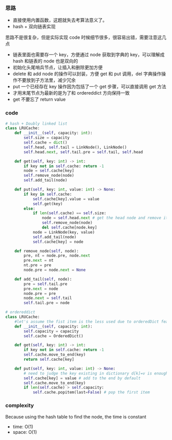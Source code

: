### 思路

- 直接使用内置函数，这题就失去考算法意义了。
- hash + 双向链表实现

思路不是很复杂，但是实际实现 code 时候细节很多，很容易出错，需要注意这几点

- 链表里面也需要存一个 key，方便通过 node 获取到字典的 key，可以理解成 hash 和链表的 node 也是双向的
- 初始化头尾哨兵节点，让插入和删除更加方便
- delete 和 add node 的操作可以封装，方便 get 和 put 调用，del 字典操作操作不要放到子方法里，减少冗余
- put 一个已经存在 key 操作因为包括了一个 get 步骤，可以直接调用 get 方法
- 才用末尾节点为最新的是为了和 ordereddict 方向保持一致
- get 不要忘了 return value

### code

```python
# hash + Doubly linked list
class LRUCache:
    def __init__(self, capacity: int):
        self.size = capacity
        self.cache = dict()
        self.head, self.tail = LinkNode(), LinkNode()
        self.head.next, self.tail.pre = self.tail, self.head

    def get(self, key: int) -> int:
        if key not in self.cache: return -1
        node = self.cache[key]
        self.remove_node(node)
        self.add_tail(node)

    def put(self, key: int, value: int) -> None:
        if key in self.cache:
            self.cache[key].value = value
            self.get(key)
        else:
            if len(self.cache) == self.size:
                node = self.head.next # get the head node and remove it
                self.remove_node(node)
                del self.cache[node.key]
            node = LinkNode(key, value)
            self.add_tail(node)
            self.cache[key] = node

    def remove_node(self, node):
        pre, nt = node.pre, node.next
        pre.next = nt
        nt.pre = pre
        node.pre = node.next = None

    def add_tail(self, node):
        pre = self.tail.pre
        pre.next = node
        node.pre = pre
        node.next = self.tail
        self.tail.pre = node

```

```python
# ordereddict
class LRUCache:
    #let's assume the fist item is the less used due to orderedDict feature
    def __init__(self, capacity: int):
        self.capacity = capacity
        self.cache = OrderedDict()

    def get(self, key: int) -> int:
        if key not in self.cache: return -1
        self.cache.move_to_end(key)
        return self.cache[key]

    def put(self, key: int, value: int) -> None:
        # need to judge the key existing in dictionary d[k]=v is enough
        self.cache[key] = value # add to the end by default
        self.cache.move_to_end(key)
        if len(self.cache) > self.capacity:
            self.cache.popitem(last=False) # pop the first item
```

### complexity

Because using the hash table to find the node, the time is constant

- time: O(1)
- space: O(1)
